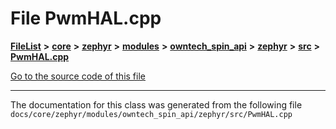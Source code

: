 

# File PwmHAL.cpp



[**FileList**](files.md) **>** [**core**](dir_771164b9325b04f1442f7a3ffa8ecb89.md) **>** [**zephyr**](dir_09002e7ce91f09aeb040dfd1861a47f4.md) **>** [**modules**](dir_6d0fb8ab814c517e7f155fb837e32f72.md) **>** [**owntech\_spin\_api**](dir_87330bcbf7fe698536ea5946c1b90585.md) **>** [**zephyr**](dir_83abe2f3de580445b50d57f614c989e1.md) **>** [**src**](dir_b0a9bfd1c37d418dc07d30cb79a776da.md) **>** [**PwmHAL.cpp**](PwmHAL_8cpp.md)

[Go to the source code of this file](PwmHAL_8cpp_source.md)





































































------------------------------
The documentation for this class was generated from the following file `docs/core/zephyr/modules/owntech_spin_api/zephyr/src/PwmHAL.cpp`

